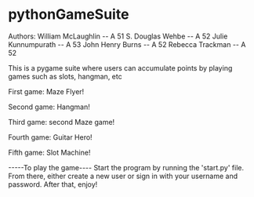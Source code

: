 # pythonGameSuite
Authors: 
William McLaughlin  --  A 51
S. Douglas Wehbe  --  A 52
Julie Kunnumpurath  --  A 53
John Henry Burns  --  A 52
Rebecca Trackman  --  A 52

This is a pygame suite where users can accumulate points by playing games such as slots, hangman, etc

First game: Maze Flyer!

Second game: Hangman!

Third game: second Maze game!

Fourth game: Guitar Hero!

Fifth game: Slot Machine!

-----To play the game----
Start the program by running the 'start.py' file. From there, either create a new user or sign in with your username and password. After that, enjoy!

